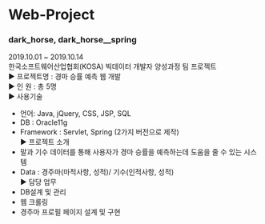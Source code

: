 # Web-Project
 ### dark_horse, dark_horse__spring
 2019.10.01 ~ 2019.10.14     
 한국소프트웨어산업협회(KOSA) 빅데이터 개발자 양성과정 팀 프로젝트          
 ▶ 프로젝트명   : 경마 승률 예측 웹 개발       
 ▶ 인      원  : 총 5명        
 ▶ 사용기술          
 - 언어: Java, jQuery, CSS, JSP, SQL
 - DB : Oracle11g
 - Framework : Servlet, Spring (2가지 버전으로 제작)          
 ▶ 프로젝트 소개          
 - 말과 기수 데이터를 통해 사용자가 경마 승률을 예측하는데 도움을 줄 수 있는 시스템
 - Data : 경주마(마적사항, 성적)/ 기수(인적사항, 성적)                   
 ▶ 담당 업무          
 - DB설계 및 관리
 - 웹 크롤링
 - 경주마 프로필 페이지 설계 및 구현
 
